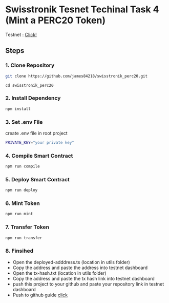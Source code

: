 # Swisstronik Tesnet Techinal Task 4 (Mint a PERC20 Token)

Testnet : [Click!](https://www.swisstronik.com/testnet2/dashboard)

## Steps

### 1. Clone Repository

```bash
git clone https://github.com/james84218/swisstronik_perc20.git
```

```
cd swisstronik_perc20
```

### 2. Install Dependency

```bash
npm install
```

### 3. Set .env File

create .env file in root project

```bash
PRIVATE_KEY="your private key"
```

### 4. Compile Smart Contract

```bash
npm run compile
```

### 5. Deploy Smart Contract

```bash
npm run deploy
```

### 6. Mint Token

```bash
npm run mint
```

### 7. Transfer Token

```bash
npm run transfer
```

### 8. Finsihed

- Open the deployed-adddress.ts (location in utils folder)
- Copy the address and paste the address into testnet dashboard
- Open the tx-hash.txt (location in utils folder)
- Copy the address and paste the tx hash link into testnet dashboard
- push this project to your github and paste your repository link in testnet dashboard
- Push to github guide [click](https://github.com/colonyairdrops/swisstronik/blob/main/uploadGithub.md)

